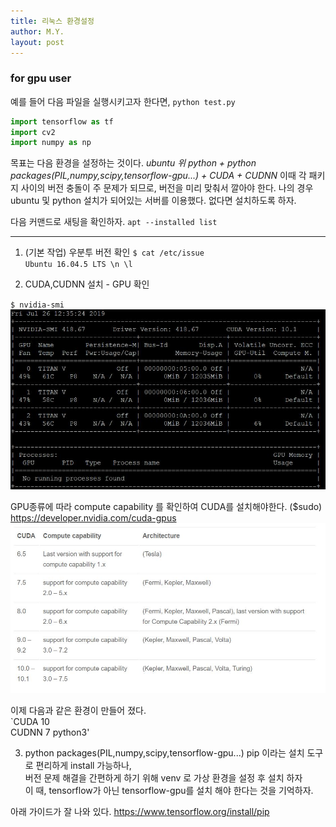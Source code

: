 ```yaml
---
title: 리눅스 환경설정 
author: M.Y.
layout: post
---
```


### for gpu user  

예를 들어  다음 파일을 실행시키고자 한다면,
`
python test.py 
`

```python
import tensorflow as tf
import cv2
import numpy as np 
```


목표는 다음 환경을 설정하는 것이다. 
*ubuntu 위 python + python packages(PIL,numpy,scipy,tensorflow-gpu...) + CUDA + CUDNN*
이때 각 패키지 사이의 버전 충돌이 주 문제가 되므로, 버전을 미리 맞춰서 깔아야 한다. 
나의 경우 ubuntu 및 python 설치가 되어있는 서버를 이용했다.
없다면 설치하도록 하자.  

다음 커맨드로 새팅을 확인하자.
`apt --installed list` 

***


1. (기본 작업) 우분투 버전 확인
`$ cat /etc/issue`  
`Ubuntu 16.04.5 LTS \n \l`    

2. CUDA,CUDNN 설치 - GPU 확인 


`$ nvidia-smi`   
![nvidia-smi 결과](1.JPG)



GPU종류에 따라 compute capability 를 확인하여 CUDA를 설치해야한다. ($sudo)  
https://developer.nvidia.com/cuda-gpus     
![버전](2.JPG)




이제 다음과 같은 환경이 만들어 졌다.  
`CUDA 10  
CUDNN 7
python3'  


3. python packages(PIL,numpy,scipy,tensorflow-gpu...)
pip 이라는 설치 도구로 편리하게 install 가능하나,  
버전 문제 해결을 간편하게 하기 위해 venv 로 가상 환경을 설정 후 설치 하자  
이 때, tensorflow가 아닌 tensorflow-gpu를 설치 해야 한다는 것을 기억하자.


아래 가이드가 잘 나와 있다.
https://www.tensorflow.org/install/pip



